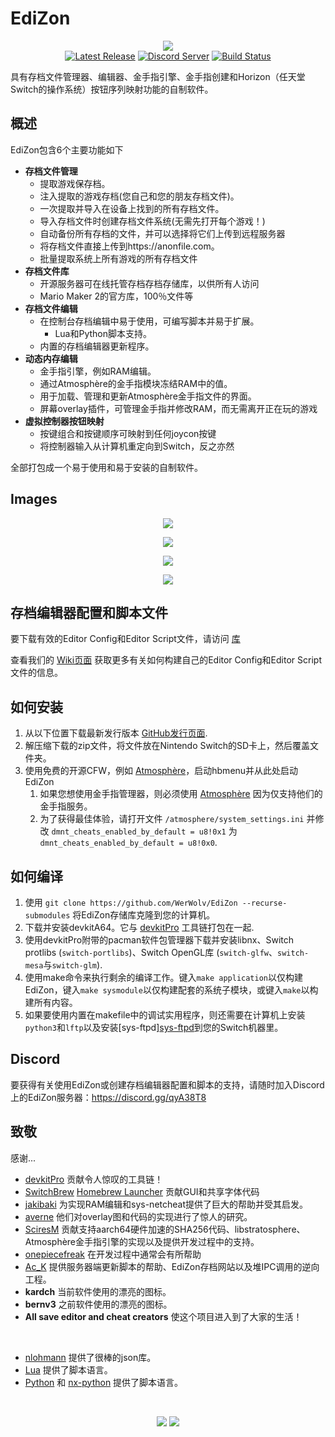 # EdiZon

  <p align="center"><img src="https://raw.githubusercontent.com/WerWolv/EdiZon-Rewrite/master/icon.jpg"><br />
      <a href="https://github.com/WerWolv/EdiZon-Rewrite/releases/latest"><img src="https://img.shields.io/github/downloads/WerWolv/EdiZon-Rewrite/total.svg" alt="Latest Release" /></a>
    <a href="https://discord.gg/qyA38T8"><img src="https://discordapp.com/api/guilds/465980502206054400/embed.png" alt="Discord Server" /></a>
    <a href="https://travis-ci.com/WerWolv/EdiZon-Rewrite"><img src="https://travis-ci.com/WerWolv/EdiZon-Rewrite.svg?branch=master" alt="Build Status" /></a>
  </p>

具有存档文件管理器、编辑器、金手指引擎、金手指创建和Horizon（任天堂Switch的操作系统）按钮序列映射功能的自制软件。

## 概述

EdiZon包含6个主要功能如下

  - **存档文件管理**
    - 提取游戏保存档。
    - 注入提取的游戏存档(您自己和您的朋友存档文件)。
    - 一次提取并导入在设备上找到的所有存档文件。
    - 导入存档文件时创建存档文件系统(无需先打开每个游戏！)
    - 自动备份所有存档的文件，并可以选择将它们上传到远程服务器
    - 将存档文件直接上传到https://anonfile.com。
    - 批量提取系统上所有游戏的所有存档文件
  - **存档文件库**
    - 开源服务器可在线托管存档存档存储库，以供所有人访问
    - Mario Maker 2的官方库，100％文件等
  - **存档文件编辑**
    - 在控制台存档编辑中易于使用，可编写脚本并易于扩展。
      - Lua和Python脚本支持。
    - 内置的存档编辑器更新程序。
  - **动态内存编辑**
    - 金手指引擎，例如RAM编辑。
    - 通过Atmosphère的金手指模块冻结RAM中的值。
    - 用于加载、管理和更新Atmosphère金手指文件的界面。
    - 屏幕overlay插件，可管理金手指并修改RAM，而无需离开正在玩的游戏
  - **虚拟控制器按钮映射**
    - 按键组合和按键顺序可映射到任何joycon按键
    - 将控制器输入从计算机重定向到Switch，反之亦然

  全部打包成一个易于使用和易于安装的自制软件。

## Images

  <p align="center"><img src="https://raw.githubusercontent.com/WerWolv/EdiZon/master/assets/main_menu.jpg"></p>
  <p align="center"><img src="https://raw.githubusercontent.com/WerWolv/EdiZon/master/assets/save_editor_1.jpg"></p>
  <p align="center"><img src="https://raw.githubusercontent.com/WerWolv/EdiZon/master/assets/save_editor_2.jpg"></p>
  <p align="center"><img src="https://raw.githubusercontent.com/WerWolv/EdiZon/master/assets/ram_editor.jpg"></p>

## 存档编辑器配置和脚本文件

  要下载有效的Editor Config和Editor Script文件，请访问 [库](https://github.com/WerWolv/EdiZon_ConfigsAndScripts/tree/master)

  查看我们的 [Wiki页面](https://github.com/WerWolv/EdiZon/wiki) 获取更多有关如何构建自己的Editor Config和Editor Script文件的信息。

## 如何安装

  1. 从以下位置下载最新发行版本 [GitHub发行页面](https://github.com/WerWolv/EdiZon/releases/latest).
  2. 解压缩下载的zip文件，将文件放在Nintendo Switch的SD卡上，然后覆盖文件夹。
  3. 使用免费的开源CFW，例如 [Atmosphère](https://github.com/Atmosphere-NX/Atmosphere)，启动hbmenu并从此处启动EdiZon
     1. 如果您想使用金手指管理器，则必须使用 [Atmosphère](https://github.com/Atmosphere-NX/Atmosphere) 因为仅支持他们的金手指服务。
     2. 为了获得最佳体验，请打开文件 `/atmosphere/system_settings.ini` 并修改  `dmnt_cheats_enabled_by_default = u8!0x1` 为 `dmnt_cheats_enabled_by_default = u8!0x0`.


## 如何编译

  1. 使用 `git clone https://github.com/WerWolv/EdiZon --recurse-submodules` 将EdiZon存储库克隆到您的计算机。
  2. 下载并安装devkitA64。它与 [devkitPro](https://devkitpro.org) 工具链打包在一起.
  3. 使用devkitPro附带的pacman软件包管理器下载并安装libnx、Switch protlibs (`switch-portlibs`)、Switch OpenGL库 (`switch-glfw`、`switch-mesa`与`switch-glm`).
  4. 使用make命令来执行剩余的编译工作。键入`make application`以仅构建EdiZon，键入`make sysmodule`以仅构建配套的系统子模块，或键入`make`以构建所有内容。
  5. 如果要使用内置在makefile中的调试实用程序，则还需要在计算机上安装`python3`和`lftp`以及安装[sys-ftpd][sys-ftpd](https://github.com/jakibaki/sys-ftpd)到您的Switch机器里。

## Discord

  要获得有关使用EdiZon或创建存档编辑器配置和脚本的支持，请随时加入Discord上的EdiZon服务器：https://discord.gg/qyA38T8

## 致敬

  感谢...

  - [devkitPro](https://devkitpro.org) 贡献令人惊叹的工具链！
  - [SwitchBrew](https://switchbrew.org/) [Homebrew Launcher](https://github.com/switchbrew/nx-hbmenu) 贡献GUI和共享字体代码
  - [jakibaki](https://github.com/jakibaki) 为实现RAM编辑和sys-netcheat提供了巨大的帮助并受其启发。
  - [averne](https://github.com/averne) 他们对overlay图和代码的实现进行了惊人的研究。
  - [SciresM](https://github.com/SciresM) 贡献支持aarch64硬件加速的SHA256代码、libstratosphere、Atmosphère金手指引擎的实现以及提供开发过程中的支持。
  - [onepiecefreak](https://github.com/onepiecefreak3) 在开发过程中通常会有所帮助
  - [Ac_K](https://github.com/AcK77) 提供服务器端更新脚本的帮助、EdiZon存档网站以及堆IPC调用的逆向工程。
  - **kardch** 当前软件使用的漂亮的图标。
  - **bernv3** 之前软件使用的漂亮的图标。
  - **All save editor and cheat creators** 使这个项目进入到了大家的生活！

  <br>

  - [nlohmann](https://github.com/nlohmann) 提供了很棒的json库。
  - [Lua](https://www.lua.org/) 提供了脚本语言。
  - [Python](https://www.python.org/) 和 [nx-python](https://github.com/nx-python) 提供了脚本语言。


  <br>
  <p align="center"><img src="https://www.lua.org/images/logo.gif">
  <img src="https://upload.wikimedia.org/wikipedia/commons/c/c3/Python-logo-notext.svg"><p>
